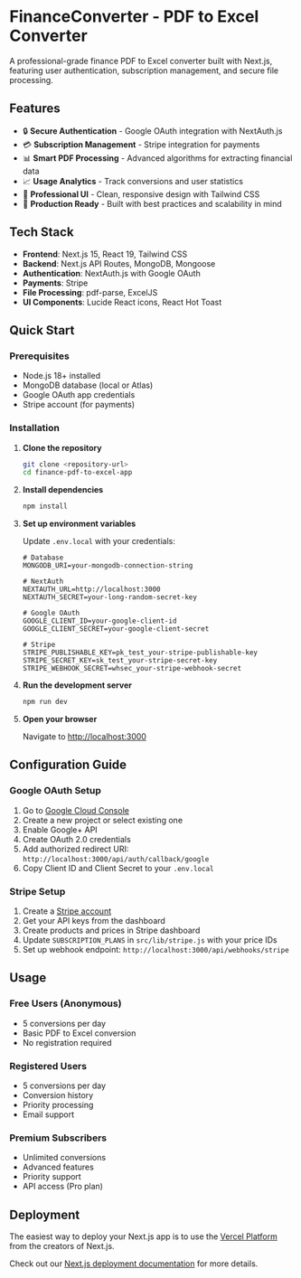 # FinanceConverter - PDF to Excel Converter

A professional-grade finance PDF to Excel converter built with Next.js, featuring user authentication, subscription management, and secure file processing.

## Features

- 🔒 **Secure Authentication** - Google OAuth integration with NextAuth.js
- 💳 **Subscription Management** - Stripe integration for payments
- 📊 **Smart PDF Processing** - Advanced algorithms for extracting financial data
- 📈 **Usage Analytics** - Track conversions and user statistics
- 🎨 **Professional UI** - Clean, responsive design with Tailwind CSS
- 🚀 **Production Ready** - Built with best practices and scalability in mind

## Tech Stack

- **Frontend**: Next.js 15, React 19, Tailwind CSS
- **Backend**: Next.js API Routes, MongoDB, Mongoose
- **Authentication**: NextAuth.js with Google OAuth
- **Payments**: Stripe
- **File Processing**: pdf-parse, ExcelJS
- **UI Components**: Lucide React icons, React Hot Toast

## Quick Start

### Prerequisites

- Node.js 18+ installed
- MongoDB database (local or Atlas)
- Google OAuth app credentials
- Stripe account (for payments)

### Installation

1. **Clone the repository**
   ```bash
   git clone <repository-url>
   cd finance-pdf-to-excel-app
   ```

2. **Install dependencies**
   ```bash
   npm install
   ```

3. **Set up environment variables**
   
   Update `.env.local` with your credentials:

   ```env
   # Database
   MONGODB_URI=your-mongodb-connection-string

   # NextAuth
   NEXTAUTH_URL=http://localhost:3000
   NEXTAUTH_SECRET=your-long-random-secret-key

   # Google OAuth
   GOOGLE_CLIENT_ID=your-google-client-id
   GOOGLE_CLIENT_SECRET=your-google-client-secret

   # Stripe
   STRIPE_PUBLISHABLE_KEY=pk_test_your-stripe-publishable-key
   STRIPE_SECRET_KEY=sk_test_your-stripe-secret-key
   STRIPE_WEBHOOK_SECRET=whsec_your-stripe-webhook-secret
   ```

4. **Run the development server**
   ```bash
   npm run dev
   ```

5. **Open your browser**
   
   Navigate to [http://localhost:3000](http://localhost:3000)

## Configuration Guide

### Google OAuth Setup

1. Go to [Google Cloud Console](https://console.cloud.google.com/)
2. Create a new project or select existing one
3. Enable Google+ API
4. Create OAuth 2.0 credentials
5. Add authorized redirect URI: `http://localhost:3000/api/auth/callback/google`
6. Copy Client ID and Client Secret to your `.env.local`

### Stripe Setup

1. Create a [Stripe account](https://stripe.com)
2. Get your API keys from the dashboard
3. Create products and prices in Stripe dashboard
4. Update `SUBSCRIPTION_PLANS` in `src/lib/stripe.js` with your price IDs
5. Set up webhook endpoint: `http://localhost:3000/api/webhooks/stripe`

## Usage

### Free Users (Anonymous)
- 5 conversions per day
- Basic PDF to Excel conversion
- No registration required

### Registered Users
- 5 conversions per day
- Conversion history
- Priority processing
- Email support

### Premium Subscribers
- Unlimited conversions
- Advanced features
- Priority support
- API access (Pro plan)

## Deployment

The easiest way to deploy your Next.js app is to use the [Vercel Platform](https://vercel.com/new?utm_medium=default-template&filter=next.js&utm_source=create-next-app&utm_campaign=create-next-app-readme) from the creators of Next.js.

Check out our [Next.js deployment documentation](https://nextjs.org/docs/app/building-your-application/deploying) for more details.
